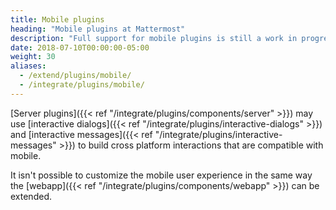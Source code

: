 ```yaml
---
title: Mobile plugins
heading: "Mobile plugins at Mattermost"
description: "Full support for mobile plugins is still a work in progress. See where things stand and learn what you can do."
date: 2018-07-10T00:00:00-05:00
weight: 30
aliases:
  - /extend/plugins/mobile/
  - /integrate/plugins/mobile/
---
```


[Server plugins]({{< ref "/integrate/plugins/components/server" >}}) may use [interactive dialogs]({{< ref "/integrate/plugins/interactive-dialogs" >}}) and [interactive messages]({{< ref "/integrate/plugins/interactive-messages" >}}) to build cross platform interactions that are compatible with mobile. 

It isn't possible to customize the mobile user experience in the same way the [webapp]({{< ref "/integrate/plugins/components/webapp" >}}) can be extended.
